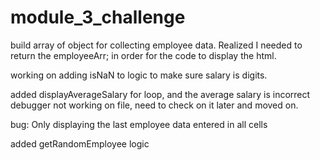 # module_3_challenge
build array of object for collecting employee data. Realized I needed to return the employeeArr; in order for the 
code to display the html.

working on adding isNaN to logic to make sure salary is digits. 

added displayAverageSalary for loop, and the average salary is incorrect
debugger not working on file, need to check on it later and moved on. 

bug: Only displaying the last employee data entered in all cells

added getRandomEmployee logic